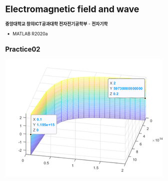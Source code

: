 # Electromagnetic field and wave

**중앙대학교 창의ICT공과대학 전자전기공학부** - **전자기학**

- MATLAB R2020a


## Practice02

<p align="center">
  <img src="imgs/Practicum02.png">
</p>
